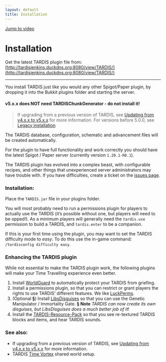 ```yaml
---
layout: default
title: Installation
---
```


[Jump to video](#video)

# Installation

Get the latest TARDIS plugin file
from: [http://tardisjenkins.duckdns.org:8080/view/TARDIS/](http://tardisjenkins.duckdns.org:8080/view/TARDIS/)

* * *

You install TARDIS just like you would any other Spigot/Paper plugin, by dropping it into the Bukkit plugins folder and starting the server.

#### v5.x.x does NOT need TARDISChunkGenerator - do not install it!

> If upgrading from a previous version of TARDIS, see [Updating from v4.x.x to v5.x.x](updating-to-unified-plugin.html) for more information.
> For versions before 5.0.0, see [Legacy installation](installation-old.html)

The TARDIS database, configuration, schematic and advancement files will be created automatically.

For the plugin to have full functionality and work correctly you should have the latest Spigot / Paper server (currently version `1.20.1-R0.1`).

The TARDIS plugin has evolved into a complex beast, with configurable recipes, and other things that unexperienced server administrators may have trouble with. If you have difficulties, create a ticket on the [issues page](https://github.com/eccentricdevotion/TARDIS/issues).

### Installation:

Place the `TARDIS.jar` file in your plugins folder.

You will most probably need to run a permissions plugin for players to actually use the TARDIS (it’s possible without one, but players will need to be opped!). As a minimum players will generally need the `tardis.use` permission to build a TARDIS, and `tardis.enter` to be a companion.

If this is your first time using the plugin, you may want to set the TARDIS difficulty mode to _easy_. To do this use the in-game command: `/tardisconfig difficulty easy`.

### Enhancing the TARDIS plugin

While not essential to make the TARDIS plugin work, the following plugins will make your Time Travelling experience even better.

1. Install [WorldGuard](https://enginehub.org/worldguard) to automatically protect your TARDIS from griefing.
2. Install a permissions plugin, so that you can restrict or grant players the rights to use TARDIS’ different features.
   We like [LuckPerms](https://luckperms.net/).
3. (Optional **§**) Install [LibsDisguises](https://www.spigotmc.org/resources/libs-disguises-free.81/) so that you can use the Genetic Manipulator / Immortality Gate. **§ Note** _TARDIS can now create its own disguises, but LibsDisguises does a much better job of it_!
4. Install the [TARDIS-Resource-Pack](resource-packs.html) so that you see re-textured TARDIS blocks and items, and hear TARDIS sounds.


### See also:

* If upgrading from a previous version of TARDIS, see [Updating from v4.x.x to v5.x.x](updating-to-unified-plugin.html) for more information.
* TARDIS [Time Vortex](time-vortex.html) shared world setup.
